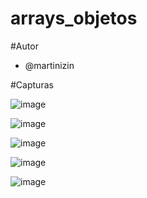 # arrays_objetos
#Autor
- @martinizin

#Capturas

![image](https://github.com/martinizin/arrays_objetos/assets/117743846/13163209-6215-4a39-86e5-3ffac442ddda)

![image](https://github.com/martinizin/arrays_objetos/assets/117743846/5549568a-d27d-4d79-a2b4-eb32bee8eee4)

![image](https://github.com/martinizin/arrays_objetos/assets/117743846/d582826a-79cd-496e-9f3c-869c9c05efed)

![image](https://github.com/martinizin/arrays_objetos/assets/117743846/20a557d4-7d9c-43c6-9ec0-56a73d4af520)

![image](https://github.com/martinizin/arrays_objetos/assets/117743846/63243589-b45b-4863-9788-d08e82525ce3)









